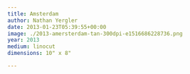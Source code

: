 ```yaml
---
title: Amsterdam
author: Nathan Yergler
date: 2013-01-23T05:39:55+00:00
image: ./2013-amersterdam-tan-300dpi-e1516686228736.png
year: 2013
medium: linocut
dimensions: 10" x 8"

---
```

